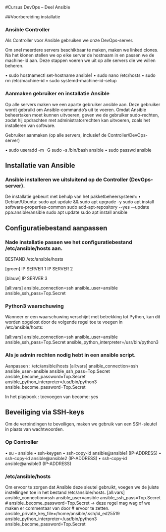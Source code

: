 #Cursus DevOps – Deel Ansible

##Voorbereiding installatie

### Ansible Controller
Als Controller voor Ansible gebruiken we onze DevOps-server.

Om snel meerdere servers beschikbaar te maken, maken we linked clones.
Na het klonen stellen we op elke server de hostnaam in en passen we de machine-id aan.
Deze stappen voeren we uit op alle servers die we willen beheren.

•	sudo hostnamectl set-hostname ansible1
•	sudo nano /etc/hosts
•	sudo rm /etc/machine-id
•	sudo systemd-machine-id-setup


### Aanmaken gebruiker en installatie Ansible

Op alle servers maken we een aparte gebruiker ansible aan.
Deze gebruiker wordt gebruikt om Ansible-commando’s uit te voeren.
Omdat Ansible beheertaken moet kunnen uitvoeren, geven we de gebruiker sudo-rechten, 
zodat hij opdrachten met administratorrechten kan uitvoeren, zoals het installeren van software.

Gebruiker aanmaken (op alle servers, inclusief de Controller/DevOps-server)

•	sudo useradd -m -G sudo -s /bin/bash ansible
•	sudo passwd ansible

## Installatie van Ansible

### Ansible installeren we uitsluitend op de Controller (DevOps-server).

De installatie gebeurt met behulp van het pakketbeheersysteem:
	•	Debian/Ubuntu: 
      sudo apt update && sudo apt upgrade -y
      sudo apt install software-properties-common
      sudo add-apt-repository --yes --update ppa:ansible/ansible
      sudo apt update
      sudo apt install ansible

## Configuratiebestand aanpassen

### Nade installatie passen we het configuratiebestand /etc/ansible/hosts aan.

BESTAND /etc/ansible/hosts

  [groen]
  IP SERVER 1
  IP SERVER 2
  
  [blauw]
  IP SERVER 3
  
  [all:vars]
  ansible_connection=ssh
  ansible_user=ansible
  ansible_ssh_pass=Top.Secret

### Python3 waarschuwing

Wanneer er een waarschuwing verschijnt met betrekking tot Python, kan dit worden opgelost door de volgende regel toe te voegen in /etc/ansible/hosts:

  [all:vars]
    ansible_connection=ssh
    ansible_user=ansible
    ansible_ssh_pass=Top.Secret
    ansible_python_interpreter=/usr/bin/python3
    
### Als je admin rechten nodig hebt in een ansible script. 

Aanpassen : /etc/ansible/hosts
  [all:vars]
    ansible_connection=ssh
    ansible_user=ansible
    ansible_ssh_pass=Top.Secret
    ansible_become_password=Top.Secret
    ansible_python_interpreter=/usr/bin/python3
    ansible_become_password=Top.Secret

In het playbook : toevoegen van become: yes

## Beveiliging via SSH-keys

Om de verbindingen te beveiligen, maken we gebruik van een SSH-sleutel in plaats van wachtwoorden.

### Op Controller 
•	su - ansible
•	ssh-keygen
•	ssh-copy-id ansible@ansible1 (IP-ADDRESS)
•	ssh-copy-id ansible@ansible2 (IP-ADDRESS)
•	ssh-copy-id ansible@ansible3 (IP-ADDRESS)

### /etc/ansible/hosts

Om ervoor te zorgen dat Ansible deze sleutel gebruikt, voegen we de juiste instellingen toe in het bestand /etc/ansible/hosts.
  [all:vars]
    ansible_connection=ssh
    ansible_user=ansible
    ansible_ssh_pass=Top.Secret
    # ansible_become_password=Top.Secret  -> deze regel mag wag of we maken er commentaar van door # ervoor te zetten.
    ansible_private_key_file=/home/ansible/.ssh/id_ed25519
    ansible_python_interpreter=/usr/bin/python3
    ansible_become_password=Top.Secret
